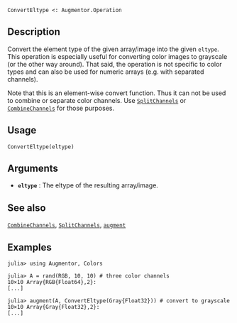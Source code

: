 ```
ConvertEltype <: Augmentor.Operation
```

## Description

Convert the element type of the given array/image into the given `eltype`. This operation is especially useful for converting color images to grayscale (or the other way around). That said, the operation is not specific to color types and can also be used for numeric arrays (e.g. with separated channels).

Note that this is an element-wise convert function. Thus it can not be used to combine or separate color channels. Use [`SplitChannels`](@ref) or [`CombineChannels`](@ref) for those purposes.

## Usage

```
ConvertEltype(eltype)
```

## Arguments

  * **`eltype`** : The eltype of the resulting array/image.

## See also

[`CombineChannels`](@ref), [`SplitChannels`](@ref), [`augment`](@ref)

## Examples

```julia-repl
julia> using Augmentor, Colors

julia> A = rand(RGB, 10, 10) # three color channels
10×10 Array{RGB{Float64},2}:
[...]

julia> augment(A, ConvertEltype(Gray{Float32})) # convert to grayscale
10×10 Array{Gray{Float32},2}:
[...]
```
